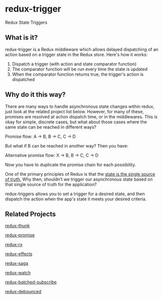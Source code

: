 # redux-trigger

Redux State Triggers

## What is it?

redux-trigger is a Redux middleware which allows delayed dispatching of an action
based on a trigger state in the Redux store. Here's how it works:

1. Dispatch a trigger (with action and state comparator function)
2. The comparator function will be run every time the state is updated
3. When the comparator function returns true, the trigger's action is dispatched

## Why do it this way?

There are many ways to handle asynchronous state changes within redux, just
look at the related project list below. However, for many of these, promises are
resolved at action dispatch time, or in the middlewares. This is okay for simple,
discrete cases, but what about those cases where the same state can be reached
in different ways?

Promise flow: A -> B, B -> C, C -> D

But what if B can be reached in another way? Then you have:

Alternative promise flow: X -> B, B -> C, C -> D

Now you have to duplicate the promise chain for each possibility.

One of the primary principles of Redux is that the [state is the single source
of truth.](https://github.com/rackt/redux/blob/master/docs/introduction/ThreePrinciples.md#single-source-of-truth)
Why then, shouldn't we trigger our asynchronous state based on that
single source of truth for the application?

redux-triggers allows you to set a trigger for a desired state, and then
dispatch the action when the app's state it meets your desired criteria.

## Related Projects

[redux-thunk](https://github.com/gaearon/redux-thunk)

[redux-promise](https://github.com/acdlite/redux-promise)

[redux-rx](https://github.com/acdlite/redux-rx)

[redux-effects](https://github.com/redux-effects/redux-effects)

[redux-saga](https://github.com/yelouafi/redux-saga)

[redux-watch](https://github.com/jprichardson/redux-watch)

[redux-batched-subscribe](https://github.com/tappleby/redux-batched-subscribe)

[redux-debounced](https://github.com/ryanseddon/redux-debounced)


